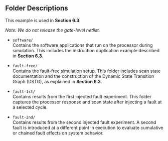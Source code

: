 ## Folder Descriptions

This example is used in **Section 6.3**.

*Note: We do not release the gate-level netlist.*

- `software/`  
  Contains the software applications that run on the processor during simulation. This includes the instruction duplication example described in **Section 6.3**.

- `fault-free/`  
  Contains the fault-free simulation setup. This folder includes scan state documentation and the construction of the Dynamic State Transition Graph (DSTG), as explained in **Section 6.3**.

- `fault-1st/`  
  Contains results from the first injected fault experiment. This folder captures the processor response and scan state after injecting a fault at a selected cycle.

- `fault-2nd/`  
  Contains results from the second injected fault experiment. A second fault is introduced at a different point in execution to evaluate cumulative or chained fault effects on system behavior.
